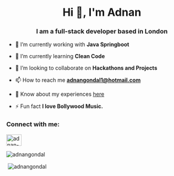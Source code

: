 <h1 align="center">Hi 👋, I'm Adnan</h1>
<h3 align="center"> I am a full-stack developer based in London </h3>

- 🔭 I’m currently working with **Java Springboot**

- 🌱 I’m currently learning **Clean Code**

- 👯 I’m looking to collaborate on **Hackathons and Projects**

- 📫 How to reach me **adnangondal1@hotmail.com**

- 📄 Know about my experiences [here](https://adnangondal.co.uk/)

- ⚡ Fun fact **I love Bollywood Music.**

<h3 align="left">Connect with me:</h3>
<p align="left">
<a href="https://linkedin.com/in/adnan-gondal-2021" target="blank"><img align="center" src="https://raw.githubusercontent.com/rahuldkjain/github-profile-readme-generator/master/src/images/icons/Social/linked-in-alt.svg" alt="adnan-gondal-2021" height="30" width="40" /></a>
</p>

<p><img align="center" src="https://github-readme-stats.vercel.app/api/top-langs?username=adnangondal&show_icons=true&locale=en&layout=compact" alt="adnangondal" /></p>

<p>&nbsp;<img align="center" src="https://github-readme-stats.vercel.app/api?username=adnangondal&show_icons=true&locale=en" alt="adnangondal" /></p>
